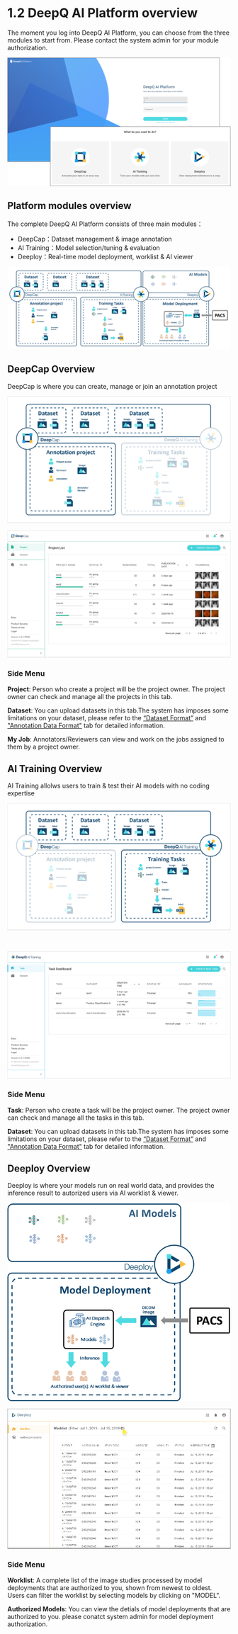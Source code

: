 # 1.2 DeepQ AI Platform overview

The moment you log into DeepQ AI Platform, you can choose from the three modules to start from. Please contact the system admin for your module authorization.

![](<../.gitbook/assets/image (216) (1).png>)

## Platform modules overview

The complete DeepQ AI Platform consists of three main modules：

* DeepCap：Dataset management & image annotation
* AI Training：Model selection/tuning & evaluation
* Deeploy：Real-time model deployment, worklist & AI viewer&#x20;

![The complete DeeQ AI Platform](<../.gitbook/assets/image (221) (1) (1) (1).png>)

## DeepCap Overview

DeepCap is where you can create, manage or join an annotation project

![](../.gitbook/assets/1-2.1-300009.png)

![](../.gitbook/assets/1-2.1-300003.png)

### Side Menu

**Project**: Person who create a project will be the project owner. The project owner can check and manage all the projects in this tab.

**Dataset**: You can upload datasets in this tab.The system has imposes some limitations on your dataset, please refer to the [“Dataset Format”](https://app.gitbook.com/s/-LRpbrznmSNshCiwmSTG-3251841457/dataset/upload-dataset) and[ "Annotation Data Format"](https://app.gitbook.com/s/-LRpbrznmSNshCiwmSTG-3251841457/dataset/annotation-data-formats) tab for detailed information.

**My Job**: Annotators/Reviewers can view and work on the jobs assigned to them by a project owner.

## AI Training Overview

AI Training allolws users to train & test their AI models with no coding expertise

![](../.gitbook/assets/1-2.1-300008.png)

​

![](../.gitbook/assets/1-2.1-300002.png)

### Side Menu <a href="#side-menu" id="side-menu"></a>

‌**Task**: Person who create a task will be the project owner. The project owner can check and manage all the tasks in this tab.‌

**Dataset**: You can upload datasets in this tab.The system has imposes some limitations on your dataset, please refer to the [“Dataset Format”](https://app.gitbook.com/s/-LRpbrznmSNshCiwmSTG-3251841457/dataset/upload-dataset) and ["Annotation Data Format"](https://app.gitbook.com/s/-LRpbrznmSNshCiwmSTG-3251841457/dataset/annotation-data-formats) tab for detailed information.

## Deeploy Overview

Deeploy is where your models run on real world data, and provides the inference result to autorized users via AI worklist & viewer.

![](<../.gitbook/assets/image (68) (1) (1).png>)

![](<../.gitbook/assets/image (220) (1).png>)

### Side Menu <a href="#side-menu" id="side-menu"></a>

**Worklist**: A complete list of the image studies processed by model deployments that are authorized to you, shown from newest to oldest. Users can filter the worklist by selecting models by clicking on "MODEL".

**Authorized Models**: You can view the detials of model deployments that are authorized to you. please conatct system admin for model deployment authorization.
